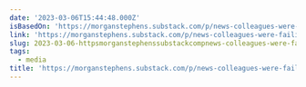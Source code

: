 ```yaml
---
date: '2023-03-06T15:44:48.000Z'
isBasedOn: 'https://morganstephens.substack.com/p/news-colleagues-were-failing'
link: 'https://morganstephens.substack.com/p/news-colleagues-were-failing'
slug: 2023-03-06-httpsmorganstephenssubstackcompnews-colleagues-were-failing
tags:
  - media
title: 'https://morganstephens.substack.com/p/news-colleagues-were-failing'
---
```


